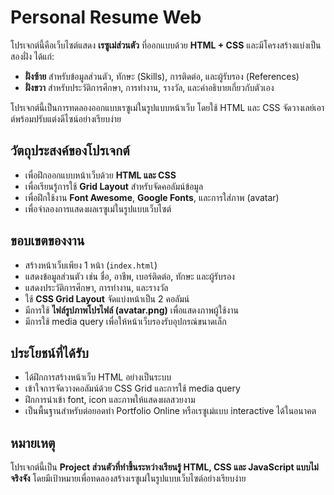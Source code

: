 # Personal Resume Web

โปรเจกต์นี้คือเว็บไซต์แสดง **เรซูเม่ส่วนตัว** ที่ออกแบบด้วย **HTML + CSS** และมีโครงสร้างแบ่งเป็นสองฝั่ง ได้แก่:

* **ฝั่งซ้าย** สำหรับข้อมูลส่วนตัว, ทักษะ (Skills), การติดต่อ, และผู้รับรอง (References)
* **ฝั่งขวา** สำหรับประวัติการศึกษา, การทำงาน, รางวัล, และคำอธิบายเกี่ยวกับตัวเอง

โปรเจกต์นี้เป็นการทดลองออกแบบเรซูเม่ในรูปแบบหน้าเว็บ โดยใช้ HTML และ CSS จัดวางเลย์เอาต์พร้อมปรับแต่งดีไซน์อย่างเรียบง่าย

## วัตถุประสงค์ของโปรเจกต์

* เพื่อฝึกออกแบบหน้าเว็บด้วย **HTML และ CSS**
* เพื่อเรียนรู้การใช้ **Grid Layout** สำหรับจัดคอลัมน์ข้อมูล
* เพื่อฝึกใช้งาน **Font Awesome**, **Google Fonts**, และการใส่ภาพ (avatar)
* เพื่อจำลองการแสดงผลเรซูเม่ในรูปแบบเว็บไซต์

## ขอบเขตของงาน

* สร้างหน้าเว็บเพียง 1 หน้า (`index.html`)
* แสดงข้อมูลส่วนตัว เช่น ชื่อ, อาชีพ, เบอร์ติดต่อ, ทักษะ และผู้รับรอง
* แสดงประวัติการศึกษา, การทำงาน, และรางวัล
* ใช้ **CSS Grid Layout** จัดแบ่งหน้าเป็น 2 คอลัมน์
* มีการใช้ **ไฟล์รูปภาพโปรไฟล์ (avatar.png)** เพื่อแสดงภาพผู้ใช้งาน
* มีการใช้ media query เพื่อให้หน้าเว็บรองรับอุปกรณ์ขนาดเล็ก

## ประโยชน์ที่ได้รับ

* ได้ฝึกการสร้างหน้าเว็บ HTML อย่างเป็นระบบ
* เข้าใจการจัดวางคอลัมน์ด้วย CSS Grid และการใช้ media query
* ฝึกการนำเข้า font, icon และภาพให้แสดงผลสวยงาม
* เป็นพื้นฐานสำหรับต่อยอดทำ Portfolio Online หรือเรซูเม่แบบ interactive ได้ในอนาคต

## หมายเหตุ

โปรเจกต์นี้เป็น **Project ส่วนตัวที่ทำขึ้นระหว่างเรียนรู้ HTML, CSS และ JavaScript แบบไม่จริงจัง** โดยมีเป้าหมายเพื่อทดลองสร้างเรซูเม่ในรูปแบบเว็บไซต์อย่างเรียบง่าย
